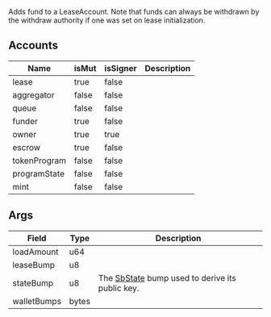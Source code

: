 Adds fund to a LeaseAccount. Note that funds can always be withdrawn by the
withdraw authority if one was set on lease initialization.

## Accounts

| Name         | isMut | isSigner | Description |
| ------------ | ----- | -------- | ----------- |
| lease        | true  | false    |             |
| aggregator   | false | false    |             |
| queue        | false | false    |             |
| funder       | true  | false    |             |
| owner        | true  | true     |             |
| escrow       | true  | false    |             |
| tokenProgram | false | false    |             |
| programState | false | false    |             |
| mint         | false | false    |             |

## Args

| Field       | Type  | Description                                                                           |
| ----------- | ----- | ------------------------------------------------------------------------------------- |
| loadAmount  | u64   |                                                                                       |
| leaseBump   | u8    |                                                                                       |
| stateBump   | u8    | The [SbState](/feeds/solana/idl/accounts/SbState) bump used to derive its public key. |
| walletBumps | bytes |                                                                                       |
